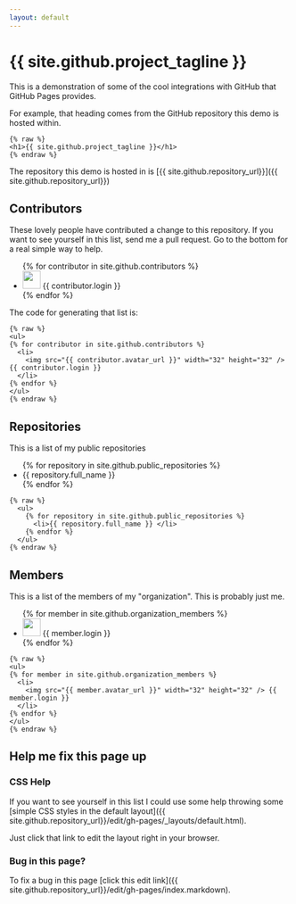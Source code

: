 ```yaml
---
layout: default
---
```


# {{ site.github.project_tagline }}

This is a demonstration of some of the cool integrations with GitHub that
GitHub Pages provides.

For example, that heading comes from the GitHub repository this demo is
hosted within.

```
{% raw %}
<h1>{{ site.github.project_tagline }}</h1>
{% endraw %}
```

The repository this demo is hosted in is [{{ site.github.repository_url}}]({{ site.github.repository_url}})

## Contributors

These lovely people have contributed a change to this repository. If you want to see yourself in this list, send me a pull request. Go to the bottom for a real simple way to help.

<ul>
{% for contributor in site.github.contributors %}
  <li>
    <img src="{{ contributor.avatar_url }}" width="32" height="32" /> {{ contributor.login }}
  </li>
{% endfor %}
</ul>

The code for generating that list is:

```
{% raw %}
<ul>
{% for contributor in site.github.contributors %}
  <li>
    <img src="{{ contributor.avatar_url }}" width="32" height="32" /> {{ contributor.login }}
  </li>
{% endfor %}
</ul>
{% endraw %}
```

## Repositories

This is a list of my public repositories

  <ul>
    {% for repository in site.github.public_repositories %}
      <li>{{ repository.full_name }} </li>
    {% endfor %}
  </ul>

```
{% raw %}
  <ul>
    {% for repository in site.github.public_repositories %}
      <li>{{ repository.full_name }} </li>
    {% endfor %}
  </ul>
{% endraw %}
```

## Members

This is a list of the members of my "organization". This is probably just me.

<ul>
{% for member in site.github.organization_members %}
  <li>
    <img src="{{ member.avatar_url }}" width="32" height="32" /> {{ member.login }}
  </li>
{% endfor %}
</ul>

```
{% raw %}
<ul>
{% for member in site.github.organization_members %}
  <li>
    <img src="{{ member.avatar_url }}" width="32" height="32" /> {{ member.login }}
  </li>
{% endfor %}
</ul>
{% endraw %}
```

## Help me fix this page up

### CSS Help
If you want to see yourself in this list I could use some help throwing some [simple CSS styles in the default layout]({{ site.github.repository_url}}/edit/gh-pages/_layouts/default.html).

Just click that link to edit the layout right in your browser.

### Bug in this page?

To fix a bug in this page [click this edit link]({{ site.github.repository_url}}/edit/gh-pages/index.markdown).
